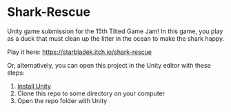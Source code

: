 # Shark-Rescue
Unity game submission for the 15th Tilted Game Jam! In this game, you play as a duck that must clean up the litter in the ocean to make the shark happy.

Play it here: https://starbladek.itch.io/shark-rescue

Or, alternatively, you can open this project in the Unity editor with these steps:
1. [Install Unity](https://unity.com/)
2. Clone this repo to some directory on your computer
3. Open the repo folder with Unity
